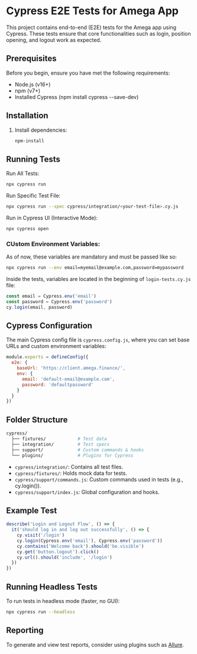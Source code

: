 # Cypress E2E Tests for Amega App

This project contains end-to-end (E2E) tests for the Amega app using Cypress. These tests ensure that core functionalities 
such as login, position opening, and logout work as expected.

## Prerequisites

Before you begin, ensure you have met the following requirements:

* Node.js (v16+)
* npm (v7+)
* Installed Cypress (npm install cypress --save-dev)

## Installation

1. Install dependencies:
    ```bash
   npm-install
   ```
## Running Tests
Run All Tests:
```bash
npx cypress run
```
Run Specific Test File:
```bash
npx cypress run --spec cypress/integration/<your-test-file>.cy.js
```
Run in Cypress UI (Interactive Mode):
```bash
npx cypress open
```
### CUstom Environment Variables:
As of now, these variables are mandatory and must be passed like so:
```bash
npx cypress run --env email=myemail@example.com,password=mypassword
```
Inside the tests, variables are located in the beginning of `login-tests.cy.js` file:
```js
const email = Cypress.env('email')
const password = Cypress.env('password')
cy.login(email, password)
```

## Cypress Configuration
The main Cypress config file is `cypress.config.js`, where you can set base URLs and custom environment variables:
```js
module.exports = defineConfig({
  e2e: {
    baseUrl: 'https://client.amega.finance/',
    env: {
      email: 'default-email@example.com',
      password: 'defaultpassword'
    }
  }
})
```
## Folder Structure
```bash
cypress/
  ├── fixtures/            # Test data
  ├── integration/         # Test specs
  ├── support/             # Custom commands & hooks
  └── plugins/             # Plugins for Cypress
```
* `cypress/integration/`: Contains all test files.
* `cypress/fixtures/`: Holds mock data for tests.
* `cypress/support/commands.js`: Custom commands used in tests (e.g., cy.login()).
* `cypress/support/index.js`: Global configuration and hooks.

## Example Test
```js
describe('Login and Logout Flow', () => {
  it('should log in and log out successfully', () => {
    cy.visit('/login')
    cy.login(Cypress.env('email'), Cypress.env('password'))
    cy.contains('Welcome back').should('be.visible')
    cy.get('button.logout').click()
    cy.url().should('include', '/login')
  })
})
```

## Running Headless Tests
To run tests in headless mode (faster, no GUI):
```bash
npx cypress run --headless
```

## Reporting

To generate and view test reports, consider using plugins such as [Allure](https://allurereport.org/docs/cypress/).
